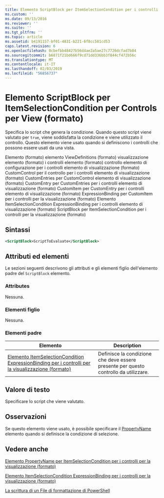 ```yaml
---
title: Elemento ScriptBlock per ItemSelectionCondition per i controlli per la visualizzazione (formato) | Microsoft Docs
ms.custom: ''
ms.date: 09/13/2016
ms.reviewer: ''
ms.suite: ''
ms.tgt_pltfrm: ''
ms.topic: article
ms.assetid: b4191157-bf01-4831-b221-6f8cc581cd53
caps.latest.revision: 6
ms.openlocfilehash: 0cbefbb48427b56d4ae2a5ae27c7726dcfad7b84
ms.sourcegitcommit: b6871f21bd666f9cd71dd336bb3f844cf472b56c
ms.translationtype: MT
ms.contentlocale: it-IT
ms.lasthandoff: 02/03/2019
ms.locfileid: "56856737"
---
```

# <a name="scriptblock-element-for-itemselectioncondition-for-controls-for-view-format"></a>Elemento ScriptBlock per ItemSelectionCondition per Controls per View (formato)

Specifica lo script che genera la condizione. Quando questo script viene valutato per `true`, viene soddisfatta la condizione e viene utilizzato il controllo. Questo elemento viene usato quando si definiscono i controlli che possono essere usati da una vista.

Elemento (formato) elemento ViewDefinitions (formato) visualizzazione elemento (formato) i controlli elemento (formato) controllo elemento di configurazione per i controlli elemento di visualizzazione (formato) CustomControl per il controllo per i controlli elemento di visualizzazione (formato) CustomEntries per CustomControl elemento di visualizzazione (formato) CustomEntry per CustomEntries per i controlli elemento di visualizzazione (formato) CustomItem per CustomEntry per i controlli elemento di visualizzazione (formato) ExpressionBinding per CustomItem per i controlli per la visualizzazione (formato) Elemento ItemSelectionCondition ExpressionBinding per i controlli elemento di visualizzazione (formato) ScriptBlock per ItemSelectionCondition per i controlli per la visualizzazione (formato)

## <a name="syntax"></a>Sintassi

```xml
<ScriptBlock>ScriptToEvaluate</ScriptBlock>
```

## <a name="attributes-and-elements"></a>Attributi ed elementi

Le sezioni seguenti descrivono gli attributi e gli elementi figlio dell'elemento padre del `ScriptBlock` elemento.

### <a name="attributes"></a>Attributes

Nessuna.

### <a name="child-elements"></a>Elementi figlio

Nessuna.

### <a name="parent-elements"></a>Elementi padre

|Elemento|Description|
|-------------|-----------------|
|[Elemento ItemSelectionCondition ExpressionBinding per i controlli per la visualizzazione (formato)](./itemselectioncondition-element-for-expressionbinding-for-controls-for-view-format.md)|Definisce la condizione che deve essere presente per questo controllo da utilizzare.|

## <a name="text-value"></a>Valore di testo

Specificare lo script che viene valutato.

## <a name="remarks"></a>Osservazioni

Se questo elemento viene usato, è possibile specificare il [PropertyName](./propertyname-element-for-itemselectioncondition-for-controls-for-view-format.md) elemento quando si definisce la condizione di selezione.

## <a name="see-also"></a>Vedere anche

[Elemento PropertyName per ItemSelectionCondition per i controlli per la visualizzazione (formato)](./propertyname-element-for-itemselectioncondition-for-controls-for-view-format.md)

[Elemento ItemSelectionCondition ExpressionBinding per i controlli per la visualizzazione (formato)](./itemselectioncondition-element-for-expressionbinding-for-controls-for-view-format.md)

[La scrittura di un File di formattazione di PowerShell](./writing-a-powershell-formatting-file.md)
